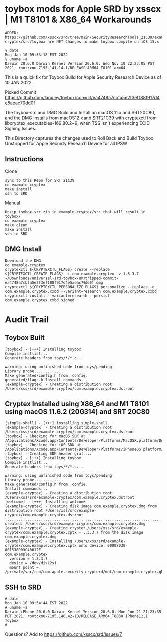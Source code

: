 # toybox mods for Apple SRD by xsscx | M1 T8101 & X86_64 Workarounds 
```
ADDED: https://github.com/xsscx/srd/tree/main/SecurityResearchTools_21C39/example-cryptex/src/toybox are NET Changes to make toybox compile on iOS 15.x

% date
Mon Jan 10 09:53:18 EST 2022
% uname -a
Darwin 20.6.0 Darwin Kernel Version 20.6.0: Wed Nov 10 22:23:05 PST 2021; root:xnu-7195.141.14~1/RELEASE_ARM64_T8101 arm64
```
This is a quick fix for Toybox Build for Apple Security Research Device as of 10 JAN 2022.

Picked Commit https://github.com/landley/toybox/commit/ea4748a7cbfa5e2f3ef188f917d4e5aeac70dd0f

The toybox-src and DMG Build and Install on macOS 11.x and SRT20C80, and the DMG Installs from macOS12.x and SRT21C39 with cryptexctl from libcryptex_executables-169.80.2~9, when TSS isn't experiencing ECID Signing Issues.

This Directory captures the changes used to Roll Back and Build Toybox Unstripped for Apple Secuirty Research Device for all IPSW

Instructions
------
Clone
```
sync to this Repo for SRT 21C39
cd example-cryptex
make install
ssh to SRD
```
Manual
```
Unzip toybox-src.zip in example-cryptex/src that will result in toybox/
cd example-cryptex
make clean
make install
ssh to SRD
```
DMG Install
---
```
Download the DMG
cd example-cryptex
cryptexctl ${CRYPTEXCTL_FLAGS} create --replace ${CRYPTEXCTL_CREATE_FLAGS} -i com.example.cryptex -v 1.3.3.7 ~/Downloads/universal-srd-toybox-unstripped-commit-ea4748a7cbfa5e2f3ef188f917d4e5aeac70dd0f.dmg
cryptexctl ${CRYPTEXCTL_PERSONALIZE_FLAGS} personalize --replace -o com.example.cryptex.cxbd --variant=research com.example.cryptex.cxbd
cryptexctl install --variant=research --persist com.example.cryptex.cxbd.signed
```
# Audit Trail
Toybox Built
----
```
[toybox] - [+++] Installing toybox
Compile instlist...
Generate headers from toys/*/*.c...

warning: using unfinished code from toys/pending
Library probe.............
Make generated/config.h from .config.
generated/flags.h Install commands...
[example-cryptex] - Creating a distribution root: /Users/xss/srd/example-cryptex/com.example.cryptex.dstroot
```
Cryptex Installed using X86_64 and M1 T8101 using macOS 11.6.2 (20G314) and SRT 20C80
---
```
[simple-shell] - [+++] Installing simple-shell
[example-cryptex] - Creating a distribution root: /Users/xss/srd/example-cryptex/com.example.cryptex.dstroot
[toybox] - Checking for macOS SDK at /Applications/Xcode.app/Contents/Developer/Platforms/MacOSX.platform/Developer/SDKs/MacOSX12.1.sdk
[toybox] - Checking for iOS SDK at /Applications/Xcode.app/Contents/Developer/Platforms/iPhoneOS.platform/Developer/SDKs/iPhoneOS15.2.sdk
[toybox] - Creating SDK header graft...
[toybox] - [+++] Installing toybox
Compile instlist...
Generate headers from toys/*/*.c...

warning: using unfinished code from toys/pending
Library probe.............
Make generated/config.h from .config.
Install commands...
[example-cryptex] - Creating a distribution root: /Users/xss/srd/example-cryptex/com.example.cryptex.dstroot
[welcome] - [+++] Installing welcome
[example-cryptex] - Creating disk image com.example.cryptex.dmg from distribution root /Users/xss/srd/example-cryptex/com.example.cryptex.dstroot
......................................................................................................................
created: /Users/xss/srd/example-cryptex/com.example.cryptex.dmg
[example-cryptex] - Creating cryptex /Users/xss/srd/example-cryptex/com.example.cryptex.cptx - 1.3.3.7 from the disk image com.example.cryptex.dmg
[example-cryptex] - Installing /Users/xss/srd/example-cryptex/com.example.cryptex.cptx onto device: 00008030-001538D03C40012E
com.example.cryptex
  version = 1.3.3.7
  device = /dev/disk2s1
  mount point = /private/var/run/com.apple.security.cryptexd/mnt/com.example.cryptex.qMFb61
```
SSH to SRD
----
```
# date
Mon Jan 10 09:54:44 EST 2022
# uname -a
Darwin iPhone 20.6.0 Darwin Kernel Version 20.6.0: Mon Jun 21 21:23:35 PDT 2021; root:xnu-7195.140.42~10/RELEASE_ARM64_T8030 iPhone12,1 Toybox
#
```

Questions? Add to https://github.com/xsscx/srd/issues/7

